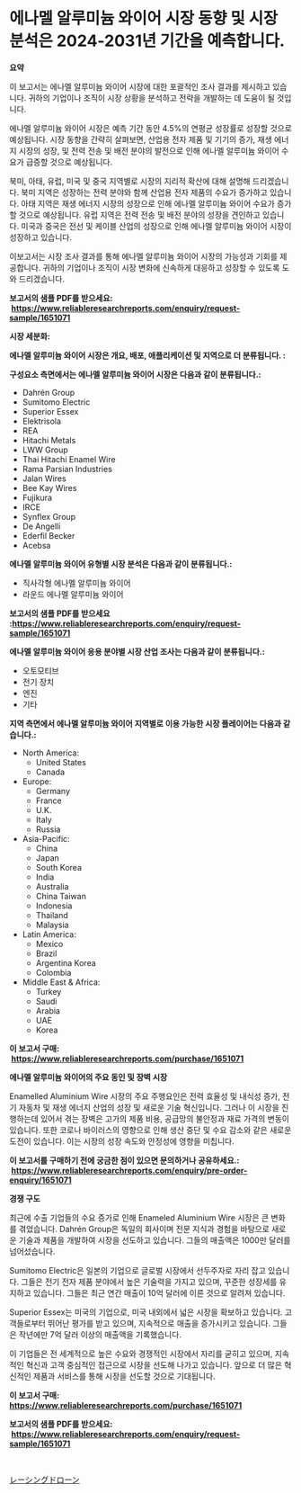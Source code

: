 <p><h1>에나멜 알루미늄 와이어 시장 동향 및 시장 분석은 2024-2031년 기간을 예측합니다.</h1></p><p><strong>요약</strong></p>
<p><p>이 보고서는 에나멜 알루미늄 와이어 시장에 대한 포괄적인 조사 결과를 제시하고 있습니다.  귀하의 기업이나 조직이 시장 상황을 분석하고 전략을 개발하는 데 도움이 될 것입니다.</p><p>에나멜 알루미늄 와이어 시장은 예측 기간 동안 4.5%의 연평균 성장률로 성장할 것으로 예상됩니다. 시장 동향을 간략히 살펴보면, 산업용 전자 제품 및 기기의 증가, 재생 에너지 시장의 성장, 및 전력 전송 및 배전 분야의 발전으로 인해 에나멜 알루미늄 와이어 수요가 급증할 것으로 예상됩니다.</p><p>북미, 아태, 유럽, 미국 및 중국 지역별로 시장의 지리적 확산에 대해 설명해 드리겠습니다. 북미 지역은 성장하는 전력 분야와 함께 산업용 전자 제품의 수요가 증가하고 있습니다. 아태 지역은 재생 에너지 시장의 성장으로 인해 에나멜 알루미늄 와이어 수요가 증가할 것으로 예상됩니다. 유럽 지역은 전력 전송 및 배전 분야의 성장을 견인하고 있습니다. 미국과 중국은 전선 및 케이블 산업의 성장으로 인해 에나멜 알루미늄 와이어 시장이 성장하고 있습니다.</p><p>이보고서는 시장 조사 결과를 통해 에나멜 알루미늄 와이어 시장의 가능성과 기회를 제공합니다. 귀하의 기업이나 조직이 시장 변화에 신속하게 대응하고 성장할 수 있도록 도와 드리겠습니다.</p></p>
<p><strong>보고서의 샘플 PDF를 받으세요: &nbsp;<a href="https://www.reliableresearchreports.com/enquiry/request-sample/1651071">https://www.reliableresearchreports.com/enquiry/request-sample/1651071</a></strong></p>
<p><strong>시장 세분화:</strong></p>
<p><strong> 에나멜 알루미늄 와이어 시장은 개요, 배포, 애플리케이션 및 지역으로 더 분류됩니다. :</strong></p>
<p><strong>구성요소 측면에서는 에나멜 알루미늄 와이어 시장은 다음과 같이 분류됩니다.:</strong></p>
<p><ul><li>Dahrén Group</li><li>Sumitomo Electric</li><li>Superior Essex</li><li>Elektrisola</li><li>REA</li><li>Hitachi Metals</li><li>LWW Group</li><li>Thai Hitachi Enamel Wire</li><li>Rama Parsian Industries</li><li>Jalan Wires</li><li>Bee Kay Wires</li><li>Fujikura</li><li>IRCE</li><li>Synflex Group</li><li>De Angelli</li><li>Ederfil Becker</li><li>Acebsa</li></ul></p>
<p><strong> 에나멜 알루미늄 와이어 유형별 시장 분석은 다음과 같이 분류됩니다.:</strong></p>
<p><ul><li>직사각형 에나멜 알루미늄 와이어</li><li>라운드 에나멜 알루미늄 와이어</li></ul></p>
<p><strong>보고서의 샘플 PDF를 받으세요 :<a href="https://www.reliableresearchreports.com/enquiry/request-sample/1651071">https://www.reliableresearchreports.com/enquiry/request-sample/1651071</a></strong></p>
<p><strong> 에나멜 알루미늄 와이어 응용 분야별 시장 산업 조사는 다음과 같이 분류됩니다.:</strong></p>
<p><ul><li>오토모티브</li><li>전기 장치</li><li>엔진</li><li>기타</li></ul></p>
<p><strong>지역 측면에서 에나멜 알루미늄 와이어 지역별로 이용 가능한 시장 플레이어는 다음과 같습니다.:</strong></p>
<p><ul>
    <li>
        North America:
        <ul>
            <li>United States</li>
            <li>Canada</li>
        </ul>
    </li>
    <li>
        Europe:
        <ul>
            <li>Germany</li>
            <li>France</li>
            <li>U.K.</li>
            <li>Italy</li>
            <li>Russia</li>
        </ul>
    </li>
    <li>
        Asia-Pacific:
        <ul>
            <li>China</li>
            <li>Japan</li>
            <li>South Korea</li>
            <li>India</li>
            <li>Australia</li>
            <li>China Taiwan</li>
            <li>Indonesia</li>
            <li>Thailand</li>
            <li>Malaysia</li>
        </ul>
    </li>
    <li>
        Latin America:
        <ul>
            <li>Mexico</li>
            <li>Brazil</li>
            <li>Argentina Korea</li>
            <li>Colombia</li>
        </ul>
    </li>
    <li>
        Middle East & Africa:
        <ul>
            <li>Turkey</li>
            <li>Saudi</li>
            <li>Arabia</li>
            <li>UAE</li>
            <li>Korea</li>
        </ul>
    </li>
    </ul></p>
<p><strong>이 보고서 구매: &nbsp;<a href="https://www.reliableresearchreports.com/purchase/1651071">https://www.reliableresearchreports.com/purchase/1651071</a></strong></p>
<p><strong>에나멜 알루미늄 와이어의 주요 동인 및 장벽 시장</strong></p>
<p><p>Enamelled Aluminium Wire 시장의 주요 주행요인은 전력 효율성 및 내식성 증가, 전기 자동차 및 재생 에너지 산업의 성장 및 새로운 기술 혁신입니다. 그러나 이 시장을 진행하는데 있어서 겪는 장벽은 고가의 제품 비용, 공급망의 불안정과 재료 가격의 변동이 있습니다. 또한 코로나 바이러스의 영향으로 인해 생산 중단 및 수요 감소와 같은 새로운 도전이 있습니다. 이는 시장의 성장 속도와 안정성에 영향을 미칩니다.</p></p>
<p><strong>이 보고서를 구매하기 전에 궁금한 점이 있으면 문의하거나 공유하세요.: &nbsp;<a href="https://www.reliableresearchreports.com/enquiry/pre-order-enquiry/1651071">https://www.reliableresearchreports.com/enquiry/pre-order-enquiry/1651071</a></strong></p>
<p><strong>경쟁 구도</strong></p>
<p><p>최근에 수출 기업들의 수요 증가로 인해 Enameled Aluminium Wire 시장은 큰 변화를 겪었습니다. Dahrén Group은 독일의 회사이며 전문 지식과 경험을 바탕으로 새로운 기술과 제품을 개발하여 시장을 선도하고 있습니다. 그들의 매출액은 1000만 달러를 넘어섰습니다.</p><p>Sumitomo Electric은 일본의 기업으로 글로벌 시장에서 선두주자로 자리 잡고 있습니다. 그들은 전기 전자 제품 분야에서 높은 기술력을 가지고 있으며, 꾸준한 성장세를 유지하고 있습니다. 그들은 최근 연간 매출이 10억 달러에 이른 것으로 알려져 있습니다.</p><p>Superior Essex는 미국의 기업으로, 미국 내외에서 넓은 시장을 확보하고 있습니다. 고객들로부터 뛰어난 평가를 받고 있으며, 지속적으로 매출을 증가시키고 있습니다. 그들은 작년에만 7억 달러 이상의 매출액을 기록했습니다.</p><p>이 기업들은 전 세계적으로 높은 수요와 경쟁적인 시장에서 자리를 굳히고 있으며, 지속적인 혁신과 고객 중심적인 접근으로 시장을 선도해 나가고 있습니다. 앞으로 더 많은 혁신적인 제품과 서비스를 통해 시장을 선도할 것으로 기대됩니다.</p></p>
<p><strong>이 보고서 구매: &nbsp; <a href="https://www.reliableresearchreports.com/purchase/1651071">https://www.reliableresearchreports.com/purchase/1651071</a></strong></p>
<p><strong>보고서의 샘플 PDF를 받으세요: &nbsp;<a href="https://www.reliableresearchreports.com/enquiry/request-sample/1651071">https://www.reliableresearchreports.com/enquiry/request-sample/1651071</a></strong><strong></strong></p>
<p>&nbsp;</p>
<p><p><a href="https://github.com/oqoeusbvpadwjs08/Market-Research-Report-List-1/blob/main/852242711312.md">レーシングドローン</a></p></p>